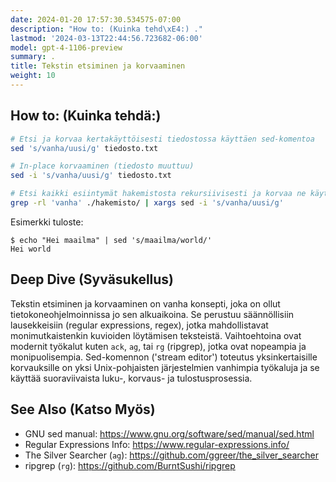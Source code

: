 ```yaml
---
date: 2024-01-20 17:57:30.534575-07:00
description: "How to: (Kuinka tehd\xE4:) ."
lastmod: '2024-03-13T22:44:56.723682-06:00'
model: gpt-4-1106-preview
summary: .
title: Tekstin etsiminen ja korvaaminen
weight: 10
---
```


## How to: (Kuinka tehdä:)
```Bash
# Etsi ja korvaa kertakäyttöisesti tiedostossa käyttäen sed-komentoa
sed 's/vanha/uusi/g' tiedosto.txt

# In-place korvaaminen (tiedosto muuttuu)
sed -i 's/vanha/uusi/g' tiedosto.txt

# Etsi kaikki esiintymät hakemistosta rekursiivisesti ja korvaa ne käyttäen grep ja sed
grep -rl 'vanha' ./hakemisto/ | xargs sed -i 's/vanha/uusi/g'
```

Esimerkki tuloste:
```
$ echo "Hei maailma" | sed 's/maailma/world/'
Hei world
```

## Deep Dive (Syväsukellus)
Tekstin etsiminen ja korvaaminen on vanha konsepti, joka on ollut tietokoneohjelmoinnissa jo sen alkuaikoina. Se perustuu säännöllisiin lausekkeisiin (regular expressions, regex), jotka mahdollistavat monimutkaistenkin kuvioiden löytämisen teksteistä. Vaihtoehtoina ovat modernit työkalut kuten `ack`, `ag`, tai `rg` (ripgrep), jotka ovat nopeampia ja monipuolisempia. Sed-komennon ('stream editor') toteutus yksinkertaisille korvauksille on yksi Unix-pohjaisten järjestelmien vanhimpia työkaluja ja se käyttää suoraviivaista luku-, korvaus- ja tulostusprosessia.

## See Also (Katso Myös)
- GNU sed manual: https://www.gnu.org/software/sed/manual/sed.html
- Regular Expressions Info: https://www.regular-expressions.info/
- The Silver Searcher (`ag`): https://github.com/ggreer/the_silver_searcher
- ripgrep (`rg`): https://github.com/BurntSushi/ripgrep
